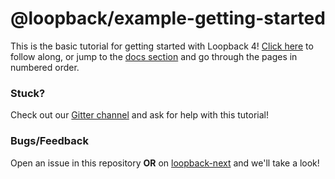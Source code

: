 # @loopback/example-getting-started

This is the basic tutorial for getting started with Loopback 4!
[Click here](https://loopback.io/doc/en/lb4/Getting-started.html) to follow
along, or jump to the
[docs section](https://github.com/strongloop/loopback-next/tree/master/packages/example-getting-started/docs)
and go through the pages in numbered order.

### Stuck?
Check out our [Gitter channel](https://gitter.im/strongloop/loopback) and ask
for help with this tutorial!

### Bugs/Feedback
Open an issue in this repository **OR** on [loopback-next](https://github.com/strongloop/loopback-next) and we'll take a look!
